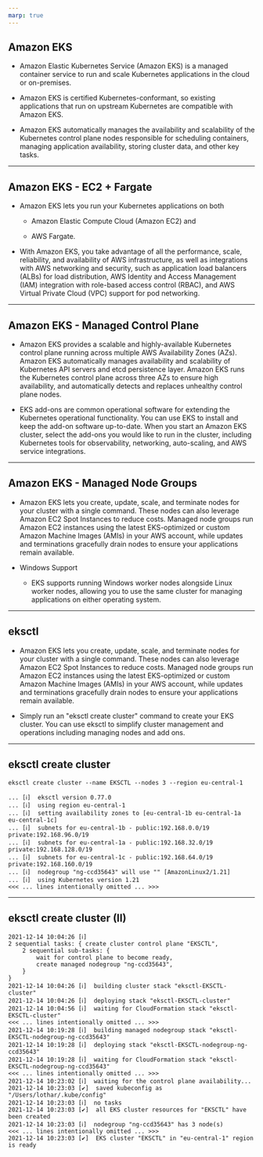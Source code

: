 ```yaml
---
marp: true
---
```


<!-- _class: invert -->

## Amazon EKS

* Amazon Elastic Kubernetes Service (Amazon EKS) is a managed container service
  to run and scale Kubernetes applications in the cloud or on-premises.

* Amazon EKS is certified Kubernetes-conformant, so existing applications that
    run on upstream Kubernetes are compatible with Amazon EKS.

* Amazon EKS automatically manages the availability and scalability of the
  Kubernetes control plane nodes responsible for scheduling containers, managing
  application availability, storing cluster data, and other key tasks.

---

## Amazon EKS - EC2 + Fargate

* Amazon EKS lets you run your Kubernetes applications on both

  * Amazon Elastic Compute Cloud (Amazon EC2) and

  * AWS Fargate.

* With Amazon EKS, you take advantage of all the performance, scale,
  reliability, and availability of AWS infrastructure, as well as integrations
  with AWS networking and security, such as application load balancers (ALBs)
  for load distribution, AWS Identity and Access Management (IAM) integration
  with role-based access control (RBAC), and AWS Virtual Private Cloud (VPC)
  support for pod networking.

---

## Amazon EKS - Managed Control Plane

* Amazon EKS provides a scalable and highly-available Kubernetes control plane
  running across multiple AWS Availability Zones (AZs). Amazon EKS automatically
  manages availability and scalability of Kubernetes API servers and etcd
  persistence layer. Amazon EKS runs the Kubernetes control plane across three
  AZs to ensure high availability, and automatically detects and replaces
  unhealthy control plane nodes.

* EKS add-ons are common operational software for extending the Kubernetes
  operational functionality. You can use EKS to install and keep the add-on
  software up-to-date. When you start an Amazon EKS cluster, select the add-ons
  you would like to run in the cluster, including Kubernetes tools for
  observability, networking, auto-scaling, and AWS service integrations.

---

## Amazon EKS - Managed Node Groups

* Amazon EKS lets you create, update, scale, and terminate nodes for your
  cluster with a single command. These nodes can also leverage Amazon EC2 Spot
  Instances to reduce costs. Managed node groups run Amazon EC2 instances using
  the latest EKS-optimized or custom Amazon Machine Images (AMIs) in your AWS
  account, while updates and terminations gracefully drain nodes to ensure your
  applications remain available.

* Windows Support

  * EKS supports running Windows worker nodes alongside Linux worker nodes,
    allowing you to use the same cluster for managing applications on either
    operating system.

---

<!-- _class: invert -->

## eksctl

* Amazon EKS lets you create, update, scale, and terminate nodes for your
  cluster with a single command. These nodes can also leverage Amazon EC2 Spot
  Instances to reduce costs. Managed node groups run Amazon EC2 instances using
  the latest EKS-optimized or custom Amazon Machine Images (AMIs) in your AWS
  account, while updates and terminations gracefully drain nodes to ensure your
  applications remain available.

* Simply run an "eksctl create cluster" command to create your EKS cluster. You
  can use eksctl to simplify cluster management and operations including
  managing nodes and add ons.

--- 

<!-- _class: invert -->

## eksctl create cluster

```
eksctl create cluster --name EKSCTL --nodes 3 --region eu-central-1
```

```
... [ℹ]  eksctl version 0.77.0
... [ℹ]  using region eu-central-1
... [ℹ]  setting availability zones to [eu-central-1b eu-central-1a eu-central-1c]
... [ℹ]  subnets for eu-central-1b - public:192.168.0.0/19 private:192.168.96.0/19
... [ℹ]  subnets for eu-central-1a - public:192.168.32.0/19 private:192.168.128.0/19
... [ℹ]  subnets for eu-central-1c - public:192.168.64.0/19 private:192.168.160.0/19
... [ℹ]  nodegroup "ng-ccd35643" will use "" [AmazonLinux2/1.21]
... [ℹ]  using Kubernetes version 1.21
<<< ... lines intentionally omitted ... >>>
```

---

<!-- _class: invert -->

## eksctl create cluster (II)

```
2021-12-14 10:04:26 [ℹ]
2 sequential tasks: { create cluster control plane "EKSCTL",
    2 sequential sub-tasks: {
        wait for control plane to become ready,
        create managed nodegroup "ng-ccd35643",
    }
}
2021-12-14 10:04:26 [ℹ]  building cluster stack "eksctl-EKSCTL-cluster"
2021-12-14 10:04:26 [ℹ]  deploying stack "eksctl-EKSCTL-cluster"
2021-12-14 10:04:56 [ℹ]  waiting for CloudFormation stack "eksctl-EKSCTL-cluster"
<<< ... lines intentionally omitted ... >>>
2021-12-14 10:19:28 [ℹ]  building managed nodegroup stack "eksctl-EKSCTL-nodegroup-ng-ccd35643"
2021-12-14 10:19:28 [ℹ]  deploying stack "eksctl-EKSCTL-nodegroup-ng-ccd35643"
2021-12-14 10:19:28 [ℹ]  waiting for CloudFormation stack "eksctl-EKSCTL-nodegroup-ng-ccd35643"
<<< ... lines intentionally omitted ... >>>
2021-12-14 10:23:02 [ℹ]  waiting for the control plane availability...
2021-12-14 10:23:03 [✔]  saved kubeconfig as "/Users/lothar/.kube/config"
2021-12-14 10:23:03 [ℹ]  no tasks
2021-12-14 10:23:03 [✔]  all EKS cluster resources for "EKSCTL" have been created
2021-12-14 10:23:03 [ℹ]  nodegroup "ng-ccd35643" has 3 node(s)
<<< ... lines intentionally omitted ... >>>
2021-12-14 10:23:03 [✔]  EKS cluster "EKSCTL" in "eu-central-1" region is ready
```
